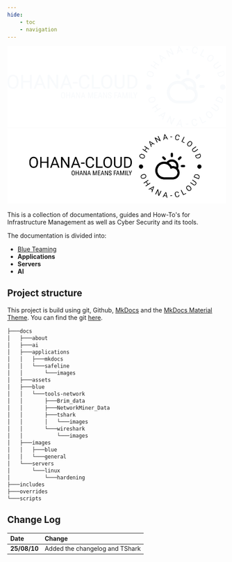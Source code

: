 ```yaml
---
hide:
    - toc
    - navigation
---
```


![Image](images/general/logo-no-background_banner.png#only-dark)
![Image](images/general/logo-no-background-black.png#only-light)



This is a collection of documentations, guides and How-To's for Infrastructure Management as well as Cyber Security and its tools.

The documentation is divided into:

- [Blue Teaming](blue/blueteaming.md)
- **Applications**
- **Servers**
- **AI**


## Project structure
This project is build using git, Github, [MkDocs](/docs/applications/mkdocs/mkdocs_setup.md) and the [MkDocs Material Theme](https://squidfunk.github.io/mkdocs-material/).
You can find the git [here](https://github.com/PhilT95/docs).


```console title="Project structure"
├───docs
│   ├───about
│   ├───ai
│   ├───applications
│   │   ├───mkdocs
│   │   └───safeline
│   │       └───images
│   ├───assets
│   ├───blue
│   │   └───tools-network
│   │       ├───Brim_data
│   │       ├───NetworkMiner_Data
│   │       ├───tshark
│   │       │   └───images
│   │       └───wireshark
│   │           └───images
│   ├───images
│   │   ├───blue
│   │   └───general
│   └───servers
│       └───linux
│           └───hardening
├───includes
├───overrides
└───scripts
```

## Change Log

|Date|Change|
|:---|:-----|
|**25/08/10**|Added the changelog and TShark|

